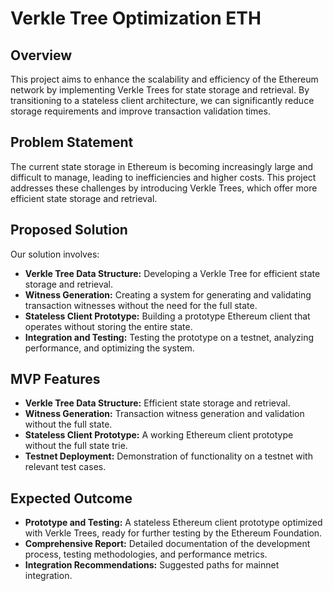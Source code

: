 # Verkle Tree Optimization ETH

## Overview
This project aims to enhance the scalability and efficiency of the Ethereum network by implementing Verkle Trees for state storage and retrieval. By transitioning to a stateless client architecture, we can significantly reduce storage requirements and improve transaction validation times.

## Problem Statement
The current state storage in Ethereum is becoming increasingly large and difficult to manage, leading to inefficiencies and higher costs. This project addresses these challenges by introducing Verkle Trees, which offer more efficient state storage and retrieval.

## Proposed Solution
Our solution involves:
- **Verkle Tree Data Structure:** Developing a Verkle Tree for efficient state storage and retrieval.
- **Witness Generation:** Creating a system for generating and validating transaction witnesses without the need for the full state.
- **Stateless Client Prototype:** Building a prototype Ethereum client that operates without storing the entire state.
- **Integration and Testing:** Testing the prototype on a testnet, analyzing performance, and optimizing the system.

## MVP Features
- **Verkle Tree Data Structure:** Efficient state storage and retrieval.
- **Witness Generation:** Transaction witness generation and validation without the full state.
- **Stateless Client Prototype:** A working Ethereum client prototype without the full state trie.
- **Testnet Deployment:** Demonstration of functionality on a testnet with relevant test cases.

## Expected Outcome
- **Prototype and Testing:** A stateless Ethereum client prototype optimized with Verkle Trees, ready for further testing by the Ethereum Foundation.
- **Comprehensive Report:** Detailed documentation of the development process, testing methodologies, and performance metrics.
- **Integration Recommendations:** Suggested paths for mainnet integration.

